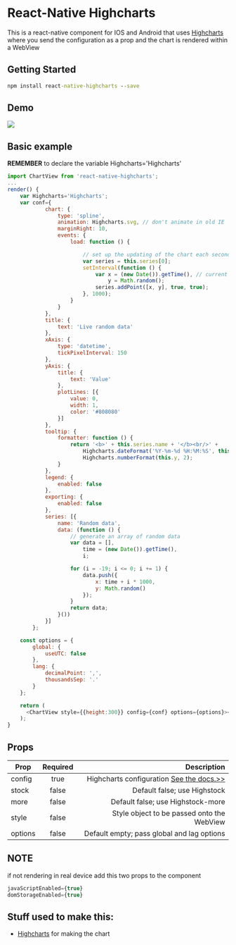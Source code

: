 # React-Native Highcharts

This is a react-native component for IOS and Android that uses [Highcharts](http://www.highcharts.com) where you send the configuration as a prop and the chart is rendered within a WebView

## Getting Started
```bat
npm install react-native-highcharts --save
```
## Demo
![](http://i.giphy.com/l3vRdWwXin1ooLCHS.gif)

## Basic example
**REMEMBER**  to declare the variable Highcharts='Highcharts'

```javascript
import ChartView from 'react-native-highcharts';
...
render() {
    var Highcharts='Highcharts';
    var conf={
            chart: {
                type: 'spline',
                animation: Highcharts.svg, // don't animate in old IE
                marginRight: 10,
                events: {
                    load: function () {

                        // set up the updating of the chart each second
                        var series = this.series[0];
                        setInterval(function () {
                            var x = (new Date()).getTime(), // current time
                                y = Math.random();
                            series.addPoint([x, y], true, true);
                        }, 1000);
                    }
                }
            },
            title: {
                text: 'Live random data'
            },
            xAxis: {
                type: 'datetime',
                tickPixelInterval: 150
            },
            yAxis: {
                title: {
                    text: 'Value'
                },
                plotLines: [{
                    value: 0,
                    width: 1,
                    color: '#808080'
                }]
            },
            tooltip: {
                formatter: function () {
                    return '<b>' + this.series.name + '</b><br/>' +
                        Highcharts.dateFormat('%Y-%m-%d %H:%M:%S', this.x) + '<br/>' +
                        Highcharts.numberFormat(this.y, 2);
                }
            },
            legend: {
                enabled: false
            },
            exporting: {
                enabled: false
            },
            series: [{
                name: 'Random data',
                data: (function () {
                    // generate an array of random data
                    var data = [],
                        time = (new Date()).getTime(),
                        i;

                    for (i = -19; i <= 0; i += 1) {
                        data.push({
                            x: time + i * 1000,
                            y: Math.random()
                        });
                    }
                    return data;
                }())
            }]
        };

    const options = {
        global: {
            useUTC: false
        },
        lang: {
            decimalPoint: ',',
            thousandsSep: '.'
        }
    };

    return (
      <ChartView style={{height:300}} config={conf} options={options}></ChartView>
    );
}
```

## Props
| Prop          | Required      | Description  |
| ------------- |:-------------:| ------------:|
| config        | true          | Highcharts configuration [See the docs.>>](http://www.highcharts.com/docs/getting-started/your-first-chart)  |
| stock     | false      |   Default false; use Highstock |
| more     | false      |   Default false; use Highstock-more |
| style | false      |   Style object to be passed onto the WebView |
| options | false      |   Default empty; pass global and lag options |

## NOTE
if not rendering in real device add this two props to the component
```javascript
javaScriptEnabled={true}
domStorageEnabled={true}
```

## Stuff used to make this:

 * [Highcharts](http://www.highcharts.com/) for making the chart

